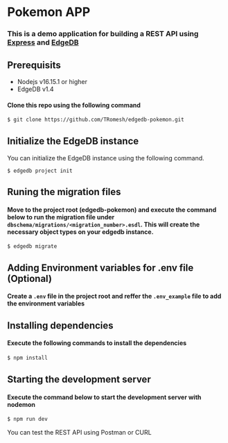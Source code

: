 # Pokemon APP

### This is a demo application for building a REST API using [Express](https://expressjs.com/) and [EdgeDB](https://www.edgedb.com/)

## Prerequisits

- Nodejs v16.15.1 or higher
- EdgeDB v1.4

#### Clone this repo using the following command

```sh
$ git clone https://github.com/TRomesh/edgedb-pokemon.git
```

## Initialize the EdgeDB instance

You can initialize the EdgeDB instance using the following command.

```
$ edgedb project init
```

## Runing the migration files

#### Move to the project root (edgedb-pokemon) and execute the command below to run the migration file under `dbschema/migrations/<migration_number>.esdl`. This will create the necessary object types on your edgedb instance.

```
$ edgedb migrate
```

## Adding Environment variables for .env file (Optional)

#### Create a `.env` file in the project root and reffer the `.env_example` file to add the environment variables

## Installing dependencies

#### Execute the following commands to install the dependencies

```sh
$ npm install
```

## Starting the development server

#### Execute the command below to start the development server with nodemon

```sh
$ npm run dev
```

You can test the REST API using Postman or CURL
